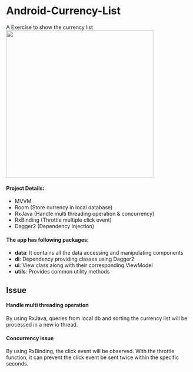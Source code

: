 # Android-Currency-List
A Exercise to show the currency list
<img height="400px" src="demo/currency.gif" />

#### Project Details:

- MVVM
- Room (Store currency in local database)
- RxJava (Handle multi threading operation & concurrency)
- RxBinding (Throttle multiple click event)
- Dagger2 (Dependency Injection)

#### The app has following packages:
- **data**: It contains all the data accessing and manipulating components
- **di**: Dependency providing classes using Dagger2
- **ui**: View class along with their corresponding ViewModel
- **utils**: Provides common utility methods

## Issue
#### Handle multi threading operation
By using RxJava, queries from local db and sorting the currency list will be processed in a new io thread.

#### Concurrency issue
By using RxBinding, the click event will be observed. With the throttle function, it can prevent the click event be sent twice within the specific seconds.
